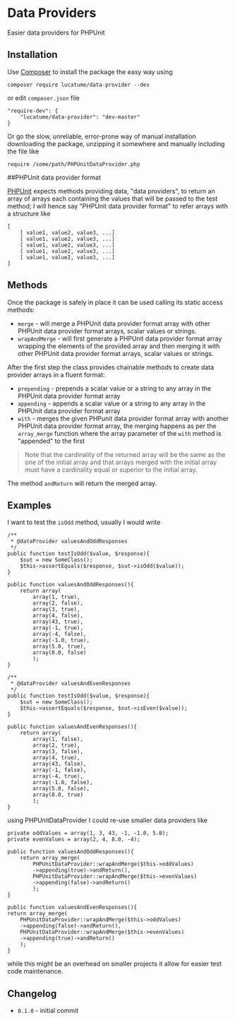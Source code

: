 # Data Providers
Easier data providers for PHPUnit

## Installation
Use [Composer](https://getcomposer.org/) to install the package the easy way using

    composer require lucatume/data-provider --dev

or edit <code>composer.json</code> file

    "require-dev": {
        "lucatume/data-provider": "dev-master"
    }

Or go the slow, unreliable, error-prone way of manual installation downloading the package, unzipping it somewhere and manually including the file like

    require /some/path/PHPUnitDataProvider.php

##PHPUnit data provider format

[PHPUnit](https://phpunit.de/) expects methods providing data, "data providers", to return an array of arrays each containing the values that will be passed to the test method; I will hence say "PHPUnit data provider format" to refer arrays with a structure like

    [
        [ value1, value2, value3, ...]
        [ value1, value2, value3, ...]
        [ value1, value2, value3, ...]
        [ value1, value2, value3, ...]
        [ value1, value2, value3, ...]
    ]

## Methods
Once the package is safely in place it can be used calling its static access methods:

* <code>merge</code> - will merge a PHPUnit data provider format array with other PHPUnit data provider format arrays, scalar values or strings.
* <code>wrapAndMerge</code> - will first generate a PHPUnit data provider format array wrapping the elements of the provided array and then merging it with other PHPUnit data provider format arrays, scalar values or strings.

After the first step the class provides chainable methods to create data provider arrays in a fluent format:

* <code>prepending</code> - prepends a scalar value or a string to any array in the PHPUnit data provider format array
* <code>appending</code> - appends a scalar value or a string to any array in the PHPUnit data provider format array
* <code>with</code> - merges the given PHPunit data provider format array with another PHPUnit data provider format array, the merging happens as per the <code>array_merge</code> function where the array parameter of the <code>with</code> method is "appended" to the first

>Note that the cardinality of the returned array will be the same as the one of the initial array and that arrays merged with the initial array must have a cardinality equal or superior to the initial array.

The method <code>andReturn</code> will return the merged array.

## Examples
I want to test the <code>isOdd</code> method, usually I would write

    /**
     * @dataProvider valuesAndOddResponses
     */
    public function testIsOdd($value, $response){
        $sut = new SomeClass();
        $this->assertEquals($response, $sut->isOdd($value));
    }

    public function valuesAndOddResponses(){
        return array(
            array(1, true),
            array(2, false),
            array(3, true),
            array(4, false),
            array(43, true),
            array(-1, true),
            array(-4, false),
            array(-1.0, true),
            array(5.0, true),
            array(8.0, false)
            );
    }

    /**
     * @dataProvider valuesAndEvenResponses
     */
    public function testIsOdd($value, $response){
        $sut = new SomeClass();
        $this->assertEquals($response, $sut->isEven($value));
    }

    public function valuesAndEvenResponses(){
        return array(
            array(1, false),
            array(2, true),
            array(3, false),
            array(4, true),
            array(43, false),
            array(-1, false),
            array(-4, true),
            array(-1.0, false),
            array(5.0, false),
            array(8.0, true)
            );
    }

using PHPUnitDataProvider I could re-use smaller data providers like

    private oddValues = array(1, 3, 43, -1, -1.0, 5.0);
    private evenValues = array(2, 4, 8.0, -4);
    
    public function valuesAndOddResponses(){
        return array_merge(
            PHPUnitDataProvider::wrapAndMerge($this->oddValues)
            ->appending(true)->andReturn(),
            PHPUnitDataProvider::wrapAndMerge($this->evenValues)
            ->appending(false)->andReturn()
            );
    }

    public function valuesAndEvenResponses(){
    return array_merge(
        PHPUnitDataProvider::wrapAndMerge($this->oddValues)
        ->appending(false)->andReturn(),
        PHPUnitDataProvider::wrapAndMerge($this->evenValues)
        ->appending(true)->andReturn()
        );
    }

while this might be an overhead on smaller projects it allow for easier test code maintenance.

## Changelog
* <code>0.1.0</code> - initial commit